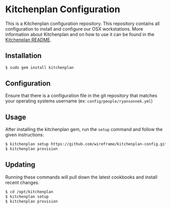 # Kitchenplan Configuration

This is a Kitchenplan configuration repository. This repository contains all configuration to install and configure our OSX workstations. More information about Kitchenplan and on how to use it can be found in the [Kitchenplan README](https://github.com/kitchenplan/kitchenplan).

## Installation

```bash
$ sudo gem install kitchenplan
```

## Configuration

Ensure that there is a configuration file in the git repository that matches your operating systems username (ex: `config/people/ryansonnek.yml`)

## Usage

After installing the kitchenplan gem, run the `setup` command and follow the given instructions:

```bash
$ kitchenplan setup https://github.com/wireframe/kitchenplan-config.git
$ kitchenplan provision
```

## Updating

Running these commands will pull down the latest cookbooks and install recent changes.

```bash
$ cd /opt/kitchenplan
$ kitchenplan setup
$ kitchenplan provision
```
